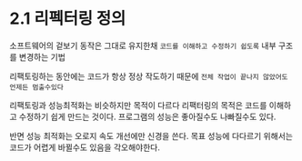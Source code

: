 # 2.1 리펙터링 정의
소프트웨어의 겉보기 동작은 그대로 유지한채 `코드를 이해하고 수정하기 쉽도록` 내부 구조를 변경하는 기법

리팩토링하는 동안에는 코드가 항상 정상 작도하기 때문에 `전체 작업이 끝나지 않았어도 언제든 멈출수있다`

리팩토링과 성능최적화는 비슷하지만 목적이 다르다 리팩터링의 목적은 코드를 이해하고 수정하기 쉽게 만드는 것이다. 프로그램의 성능은 좋아질수도 나빠질수도 있다.

반면 성능 최적화는 오로지 속도 개선에만 신경을 쓴다. 목표 성능에 다다르기 위해서는 코드가 어렵게 바뀔수도 있음을 각오해야한다.

